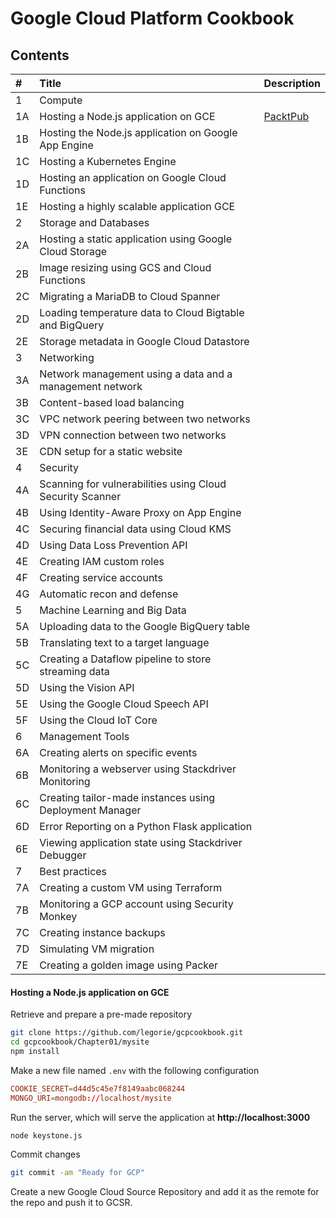 # Google Cloud Platform Cookbook
## Contents
\#  | Title                   | Description
:---| :---                    | :---
1   | Compute
1A  | Hosting a Node.js application on GCE | [PacktPub](https://subscription.packtpub.com/book/virtualization_and_cloud/9781788291996/1/ch01lvl1sec12/hosting-a-node-js-application-on-google-compute-engine)
1B  | Hosting the Node.js application on Google App Engine
1C  | Hosting a Kubernetes Engine
1D  | Hosting an application on Google Cloud Functions
1E  | Hosting a highly scalable application GCE
2   | Storage and Databases
2A  | Hosting a static application using Google Cloud Storage
2B  | Image resizing using GCS and Cloud Functions
2C  | Migrating a MariaDB to Cloud Spanner
2D  | Loading temperature data to Cloud Bigtable and BigQuery
2E  | Storage metadata in Google Cloud Datastore
3   | Networking
3A  | Network management using a data and a management network
3B  | Content-based load balancing
3C  | VPC network peering between two networks
3D  | VPN connection between two networks
3E  | CDN setup for a static website
4   | Security
4A  | Scanning for vulnerabilities using Cloud Security Scanner
4B  | Using Identity-Aware Proxy on App Engine
4C  | Securing financial data using Cloud KMS
4D  | Using Data Loss Prevention API
4E  | Creating IAM custom roles
4F  | Creating service accounts
4G  | Automatic recon and defense
5   | Machine Learning and Big Data
5A  | Uploading data to the Google BigQuery table
5B  | Translating text to a target language
5C  | Creating a Dataflow pipeline to store streaming data
5D  | Using the Vision API
5E  | Using the Google Cloud Speech API
5F  | Using the Cloud IoT Core
6   | Management Tools
6A  | Creating alerts on specific events
6B  | Monitoring a webserver using Stackdriver Monitoring
6C  | Creating tailor-made instances using Deployment Manager
6D  | Error Reporting on a Python Flask application
6E  | Viewing application state using Stackdriver Debugger
7   | Best practices
7A  | Creating a custom VM using Terraform
7B  | Monitoring a GCP account using Security Monkey
7C  | Creating instance backups
7D  | Simulating VM migration
7E  | Creating a golden image using Packer

#### Hosting a Node.js application on GCE
Retrieve and prepare a pre-made repository
```sh
git clone https://github.com/legorie/gcpcookbook.git 
cd gcpcookbook/Chapter01/mysite
npm install
```
Make a new file named `.env` with the following configuration
```conf
COOKIE_SECRET=d44d5c45e7f8149aabc068244 
MONGO_URI=mongodb://localhost/mysite 
```
Run the server, which will serve the application at **http://localhost:3000**
```sh
node keystone.js
```
Commit changes
```sh
git commit -am "Ready for GCP"
```
Create a new Google Cloud Source Repository and add it as the remote for the repo and push it to GCSR.